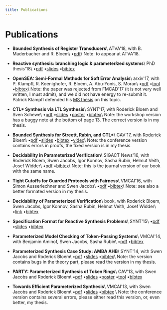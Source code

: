 ```yaml
---
title: Publications
---
```


# Publications

- __Bounded Synthesis of Register Transducers__\\
  ATVA'18, with B. Maderbacher and R. Bloem\\
  &#8226;[pdf](https://arxiv.org/pdf/1809.05017.pdf)\\
  Note: to appear at ATVA'18.

- __Reactive synthesis: branching logic & parameter*i*zed systems__\\
  PhD thesis'18\\
  &#8226;[pdf](https://github.com/5nizza/phd-thesis/raw/master/thesis/main.pdf)
  &#8226;[slides](slides/phd_thesis.pptx)
  &#8226;[bibtex](bibtex/phd_thesis.bib)

- __OpenSEA: Semi-Formal Methods for Soft Error Analysis__\\
  arxiv'17, with P. Klampfl, R. Koenighofer, R. Bloem, A. Abu-Yonis, S. Moran\\
  &#8226;[pdf](https://arxiv.org/pdf/1712.04291.pdf)
  &#8226;[tool](https://extgit.iaik.tugraz.at/scos/soft-error-analysis/)
  &#8226;[bibtex](bibtex/open_sea.bib)\\
  Note: the paper was rejected from FMCAD'17 (it is not very well written, I must admit),
  and we did not have energy to re-submit it.
  Patrick Klampfl defended his [MS thesis](https://extgit.iaik.tugraz.at/scos/soft-error-analysis/blob/master/doc/thesis/2016-12-13_SEA.pdf) on this topic.

- __CTL* Synthesis via LTL Synthesis__\\
  SYNT'17, with Roderick Bloem and Sven Schewe\\
  &#8226;[pdf](https://arxiv.org/pdf/1711.10636.pdf)
  &#8226;[slides](slides/ctl_via_ltl.pdf)
  &#8226;[poster](posters/ctl_via_ltl_poster.pdf)
  &#8226;[bibtex](bibtex/ctl_via_ltl.bib)\\
  Note: the workshop version has a buggy note at the bottom of page 13.
  The correct version is in my thesis.

- __Bounded Synthesis for Streett, Rabin, and CTL*__\\
  CAV'17, with Roderick Bloem\\
  &#8226;[pdf](pdf/bounded_ctlstar.pdf)
  &#8226;[slides](slides/bounded_ctlstar.pptx)
  &#8226;[bibtex](bibtex/bounded_ctlstar.bib)
  &#8226;[video](https://www.youtube.com/watch?v=YIqHkWuii-M)\\
  Note: the conference version contains errors in proofs, the fixed version is in my thesis.

- __Decidability in Parameterized Verification__\\
  SIGACT News'16, with Roderick Bloem, Swen Jacobs, Igor Konnov, Sasha Rubin, Helmut Veith, Josef Widder\\
  &#8226;[pdf](https://www.react.uni-saarland.de/publications/BJKKRVW16.pdf)
  &#8226;[bibtex](bibtex/pmcp_decidability_journal.bib)\\
  Note: this is the journal version of our book with the same name.

- __Tight Cutoffs for Guarded Protocols with Fairness__\\
  VMCAI'16, with Simon Ausserlechner and Swen Jacobs\\
  &#8226;[pdf](https://arxiv.org/pdf/1505.03273.pdf)
  &#8226;[bibtex](bibtex/guarded.bib)\\
  Note: see also a better formated version in my thesis.

- __Decidability of Parameterized Verification__\\
  book, with Roderick Bloem, Swen Jacobs, Igor Konnov, Sasha Rubin, Helmut Veith, Josef Widder\\
  &#8226;[link](https://www.morganclaypool.com/doi/abs/10.2200/S00658ED1V01Y201508DCT013)
  &#8226;[bibtex](bibtex/decidability_pmcp.bib)

- __Specification Format for Reactive Synthesis Problems__\\
  SYNT'15\\
  &#8226;[pdf](https://arxiv.org/pdf/1602.01175.pdf)
  &#8226;[slides](slides/spec_format.pptx)
  &#8226;[bibtex](bibtex/spec_format.bib)

- __Parameterized Model Checking of Token-Passing Systems__\\
  VMCAI'14, with Benjamin Aminof, Swen Jacobs, Sasha Rubin\\
  &#8226;[pdf](https://arxiv.org/pdf/1311.4425.pdf)
  &#8226;[bibtex](bibtex/pmcp_token_passing.bib)

- __Parameterized Synthesis Case Study: AMBA AHB__\\
  SYNT'14, with Swen Jacobs and Roderick Bloem\\
  &#8226;[pdf](https://arxiv.org/pdf/1406.7608.pdf)
  &#8226;[slides](slides/par_amba.pptx)
  &#8226;[bibtex](bibtex/par_amba.bib)\\
  Note: the version contains bugs in the theory part,
  please read the version in my thesis.

- __PARTY: Parameterized Synthesis of Token Rings__\\
  CAV'13, with Swen Jacobs and Roderick Bloem\\
  &#8226;[pdf](pdf/PARTY.pdf)
  &#8226;[slides](slides/PARTY.pptx)
  &#8226;[poster](posters/PARTY_poster.pdf)
  &#8226;[tool](https://github.com/5nizza/party)
  &#8226;[bibtex](bibtex/PARTY.bib)

- __Towards Efficient Parameterized Synthesis__\\
  VMCAI'13, with Swen Jacobs and Roderick Bloem\\
  &#8226;[pdf](pdf/Towards_Efficient_Parameterized_Synthesis.pdf)
  &#8226;[slides](slides/Towards_Efficient_Parameterized_Synthesis.pptx)
  &#8226;[bibtex](bibtex/Towards_Efficient_Parameterized_Synthesis.bib)
  \\
  Note: the conference version contains several errors, please either read this version,
  or, even better, my thesis.

